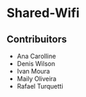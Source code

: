 # Shared-Wifi

## Contribuitors

* Ana Carolline
* Denis Wilson 
* Ivan Moura
* Maily Oliveira
* Rafael Turquetti